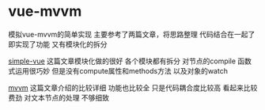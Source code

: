 # vue-mvvm
模拟vue-mvvm的简单实现
主要参考了两篇文章，将思路整理 代码结合在一起了 即实现了功能 又有模块化的拆分

[simple-vue](https://github.com/luobotang/simply-vue)
这篇文章模块化做的很好 各个模块都有拆分 对节点的compile 函数式运用很巧妙 但是没有compute属性和methods方法 以及对象的watch

[mvvm](https://github.com/DMQ/mvvm)
这篇文章介绍的比较详细 功能也比较全 只是代码耦合度比较高 看起来比较费劲 对文本节点的处理 不够细致
